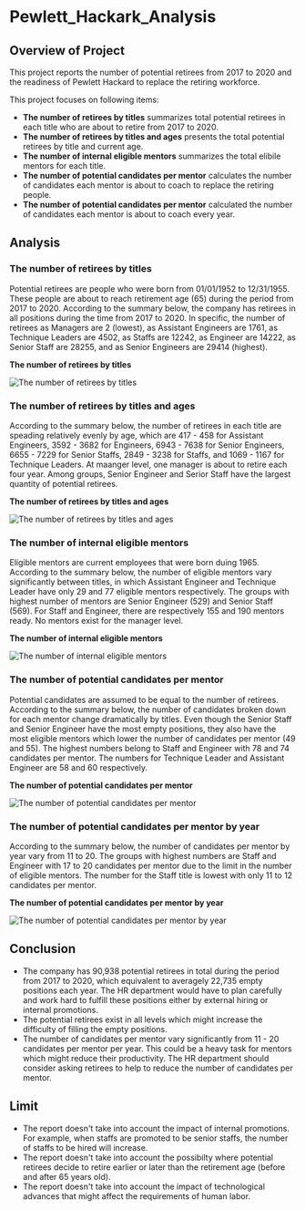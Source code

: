 # Pewlett_Hackark_Analysis

## Overview of Project
This project reports the number of potential retirees from 2017 to 2020 and the readiness of Pewlett Hackard to replace the retiring workforce. 

This project focuses on following items:
 - **The number of retirees by titles** summarizes total potential retirees in each title who are about to retire from 2017 to 2020.
 - **The number of retirees by titles and ages** presents the total potential retirees by title and current age. 
 - **The number of internal eligible mentors** summarizes the total elibile mentors for each title. 
 - **The number of potential candidates per mentor** calculates the number of candidates each mentor is about to coach to replace the retiring people. 
 - **The number of potential candidates per mentor** calculated the number of candidates each mentor is about to coach every year. 

## Analysis

### The number of retirees by titles
Potential retirees are people who were born from 01/01/1952 to 12/31/1955. These people are about to reach retirement age (65) during the period from 2017 to 2020. According to the summary below, the company has retirees in all positions during the time from 2017 to 2020. In specific, the number of retirees as Managers are 2 (lowest), as Assistant Engineers are 1761, as Technique Leaders are 4502, as Staffs are 12242, as Engineer are 14222, as Senior Staff are 28255, and as Senior Engineers are 29414 (highest). 

**The number of retirees by titles**

![The number of retirees by titles](Analysis/01_retirees_by_title.png)

### The number of retirees by titles and ages
According to the summary below, the number of retirees in each title are speading relatively evenly by age, which are 417 - 458 for Assistant Engineers, 3592 - 3682 for Engineers, 6943 - 7638 for Senior Engineers, 6655 - 7229 for Senior Staffs, 2849 - 3238 for Staffs, and 1069 - 1167 for Technique Leaders. At maanger level, one manager is about to retire each four year. Among groups, Senior Engineer and Serior Staff have the largest quantity of potential retirees. 

**The number of retirees by titles and ages**

![The number of retirees by titles and ages](Analysis/03_retirees_by_title_age.png)

### The number of internal eligible mentors
Eligible mentors are current employees that were born duing 1965. According to the summary below, the number of eligible mentors vary significantly between titles, in which Assistant Engineer and Technique Leader have only 29 and 77 eligible mentors respectively. The groups with highest number of mentors are Senior Engineer (529) and Senior Staff (569). For Staff and Engineer, there are respectively 155 and 190 mentors ready. No mentors exist for the manager level. 

**The number of internal eligible mentors**

![The number of internal eligible mentors](Analysis/02_mentor_by_title.png)

### The number of potential candidates per mentor
Potential candidates are assumed to be equal to the number of retirees. According to the summary below, the number of candidates broken down for each mentor change dramatically by titles. Even though the Senior Staff and Senior Engineer have the most empty positions, they also have the most eligible mentors which lower the number of candidates per mentor (49 and 55). The highest numbers belong to Staff and Engineer with 78 and 74 candidates per mentor. The numbers for Technique Leader and Assistant Engineer are 58 and 60 respectively. 

**The number of potential candidates per mentor**

![The number of potential candidates per mentor](Analysis/04_candidates_per_mentor.png)


### The number of potential candidates per mentor by year
According to the summary below, the number of candidates per mentor by year vary from 11 to 20. The groups with highest numbers are Staff and Engineer with 17 to 20 candidates per mentor due to the limit in the number of eligible mentors. The number for the Staff title is lowest with only 11 to 12 candidates per mentor. 

**The number of potential candidates per mentor by year**

![The number of potential candidates per mentor by year](Analysis/05_candidates_per_mentor_by_year.png)

## Conclusion
 - The company has 90,938 potential retirees in total during the period from 2017 to 2020, which equivalent to averagely 22,735 empty positions each year. The HR department would have to plan carefully and work hard to fulfill these positions either by external hiring or internal promotions. 
 - The potential retirees exist in all levels which might increase the difficulty of filling the empty positions.
 - The number of candidates per mentor vary significantly from 11 - 20 candidates per mentor per year. This could be a heavy task for mentors which might reduce their productivity. The HR department should consider asking retirees to help to reduce the number of candidates per mentor. 

## Limit
 - The report doesn't take into account the impact of internal promotions. For example, when staffs are promoted to be senior staffs, the number of staffs to be hired will increase. 
 - The report doesn't take into account the possibilty where potential retirees decide to retire earlier or later than the retirement age (before and after 65 years old). 
 - The report doesn't take into account the impact of technological advances that might affect the requirements of human labor. 
